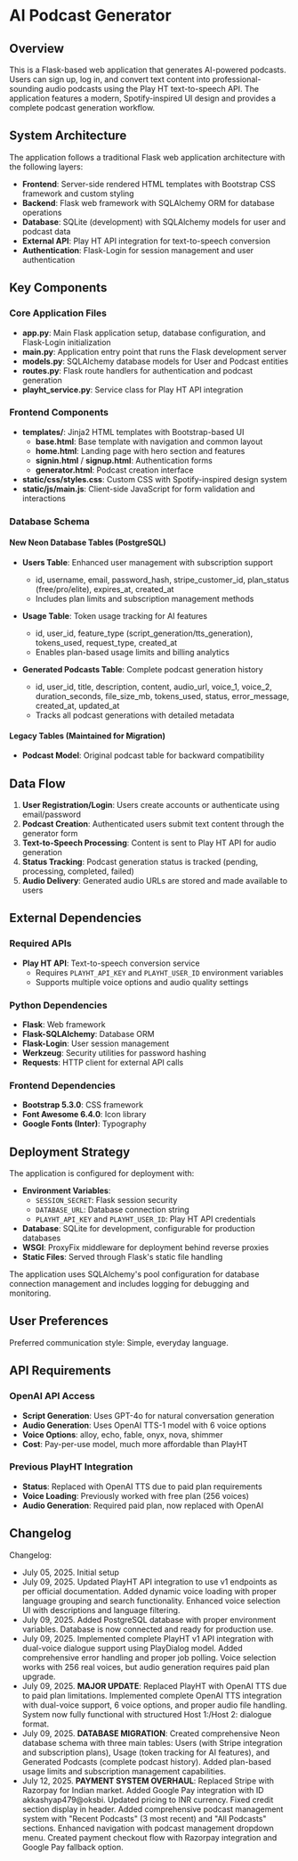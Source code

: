 # AI Podcast Generator

## Overview

This is a Flask-based web application that generates AI-powered podcasts. Users can sign up, log in, and convert text content into professional-sounding audio podcasts using the Play HT text-to-speech API. The application features a modern, Spotify-inspired UI design and provides a complete podcast generation workflow.

## System Architecture

The application follows a traditional Flask web application architecture with the following layers:

- **Frontend**: Server-side rendered HTML templates with Bootstrap CSS framework and custom styling
- **Backend**: Flask web framework with SQLAlchemy ORM for database operations
- **Database**: SQLite (development) with SQLAlchemy models for user and podcast data
- **External API**: Play HT API integration for text-to-speech conversion
- **Authentication**: Flask-Login for session management and user authentication

## Key Components

### Core Application Files
- **app.py**: Main Flask application setup, database configuration, and Flask-Login initialization
- **main.py**: Application entry point that runs the Flask development server
- **models.py**: SQLAlchemy database models for User and Podcast entities
- **routes.py**: Flask route handlers for authentication and podcast generation
- **playht_service.py**: Service class for Play HT API integration

### Frontend Components
- **templates/**: Jinja2 HTML templates with Bootstrap-based UI
  - **base.html**: Base template with navigation and common layout
  - **home.html**: Landing page with hero section and features
  - **signin.html** / **signup.html**: Authentication forms
  - **generator.html**: Podcast creation interface
- **static/css/styles.css**: Custom CSS with Spotify-inspired design system
- **static/js/main.js**: Client-side JavaScript for form validation and interactions

### Database Schema

#### New Neon Database Tables (PostgreSQL)
- **Users Table**: Enhanced user management with subscription support
  - id, username, email, password_hash, stripe_customer_id, plan_status (free/pro/elite), expires_at, created_at
  - Includes plan limits and subscription management methods

- **Usage Table**: Token usage tracking for AI features
  - id, user_id, feature_type (script_generation/tts_generation), tokens_used, request_type, created_at
  - Enables plan-based usage limits and billing analytics

- **Generated Podcasts Table**: Complete podcast generation history
  - id, user_id, title, description, content, audio_url, voice_1, voice_2, duration_seconds, file_size_mb, tokens_used, status, error_message, created_at, updated_at
  - Tracks all podcast generations with detailed metadata

#### Legacy Tables (Maintained for Migration)
- **Podcast Model**: Original podcast table for backward compatibility

## Data Flow

1. **User Registration/Login**: Users create accounts or authenticate using email/password
2. **Podcast Creation**: Authenticated users submit text content through the generator form
3. **Text-to-Speech Processing**: Content is sent to Play HT API for audio generation
4. **Status Tracking**: Podcast generation status is tracked (pending, processing, completed, failed)
5. **Audio Delivery**: Generated audio URLs are stored and made available to users

## External Dependencies

### Required APIs
- **Play HT API**: Text-to-speech conversion service
  - Requires `PLAYHT_API_KEY` and `PLAYHT_USER_ID` environment variables
  - Supports multiple voice options and audio quality settings

### Python Dependencies
- **Flask**: Web framework
- **Flask-SQLAlchemy**: Database ORM
- **Flask-Login**: User session management
- **Werkzeug**: Security utilities for password hashing
- **Requests**: HTTP client for external API calls

### Frontend Dependencies
- **Bootstrap 5.3.0**: CSS framework
- **Font Awesome 6.4.0**: Icon library
- **Google Fonts (Inter)**: Typography

## Deployment Strategy

The application is configured for deployment with:

- **Environment Variables**: 
  - `SESSION_SECRET`: Flask session security
  - `DATABASE_URL`: Database connection string
  - `PLAYHT_API_KEY` and `PLAYHT_USER_ID`: Play HT API credentials
- **Database**: SQLite for development, configurable for production databases
- **WSGI**: ProxyFix middleware for deployment behind reverse proxies
- **Static Files**: Served through Flask's static file handling

The application uses SQLAlchemy's pool configuration for database connection management and includes logging for debugging and monitoring.

## User Preferences

Preferred communication style: Simple, everyday language.

## API Requirements

### OpenAI API Access
- **Script Generation**: Uses GPT-4o for natural conversation generation
- **Audio Generation**: Uses OpenAI TTS-1 model with 6 voice options
- **Voice Options**: alloy, echo, fable, onyx, nova, shimmer
- **Cost**: Pay-per-use model, much more affordable than PlayHT

### Previous PlayHT Integration
- **Status**: Replaced with OpenAI TTS due to paid plan requirements
- **Voice Loading**: Previously worked with free plan (256 voices)
- **Audio Generation**: Required paid plan, now replaced with OpenAI

## Changelog

Changelog:
- July 05, 2025. Initial setup
- July 09, 2025. Updated PlayHT API integration to use v1 endpoints as per official documentation. Added dynamic voice loading with proper language grouping and search functionality. Enhanced voice selection UI with descriptions and language filtering.
- July 09, 2025. Added PostgreSQL database with proper environment variables. Database is now connected and ready for production use.
- July 09, 2025. Implemented complete PlayHT v1 API integration with dual-voice dialogue support using PlayDialog model. Added comprehensive error handling and proper job polling. Voice selection works with 256 real voices, but audio generation requires paid plan upgrade.
- July 09, 2025. **MAJOR UPDATE**: Replaced PlayHT with OpenAI TTS due to paid plan limitations. Implemented complete OpenAI TTS integration with dual-voice support, 6 voice options, and proper audio file handling. System now fully functional with structured Host 1:/Host 2: dialogue format.
- July 09, 2025. **DATABASE MIGRATION**: Created comprehensive Neon database schema with three main tables: Users (with Stripe integration and subscription plans), Usage (token tracking for AI features), and Generated Podcasts (complete podcast history). Added plan-based usage limits and subscription management capabilities.
- July 12, 2025. **PAYMENT SYSTEM OVERHAUL**: Replaced Stripe with Razorpay for Indian market. Added Google Pay integration with ID akkashyap479@oksbi. Updated pricing to INR currency. Fixed credit section display in header. Added comprehensive podcast management system with "Recent Podcasts" (3 most recent) and "All Podcasts" sections. Enhanced navigation with podcast management dropdown menu. Created payment checkout flow with Razorpay integration and Google Pay fallback option.